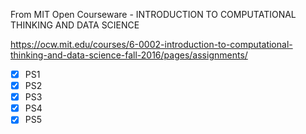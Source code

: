 From MIT Open Courseware - INTRODUCTION TO COMPUTATIONAL THINKING AND DATA SCIENCE

https://ocw.mit.edu/courses/6-0002-introduction-to-computational-thinking-and-data-science-fall-2016/pages/assignments/

- [x] PS1
- [x] PS2
- [x] PS3
- [x] PS4
- [x] PS5